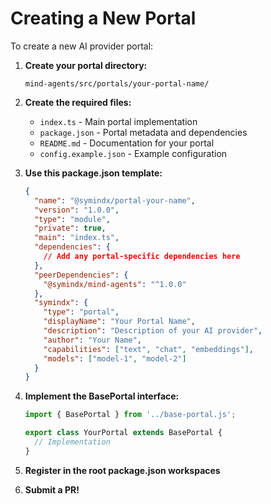 # Creating a New Portal

To create a new AI provider portal:

1. **Create your portal directory:**

   ```
   mind-agents/src/portals/your-portal-name/
   ```

2. **Create the required files:**
   - `index.ts` - Main portal implementation
   - `package.json` - Portal metadata and dependencies
   - `README.md` - Documentation for your portal
   - `config.example.json` - Example configuration

3. **Use this package.json template:**

   ```json
   {
     "name": "@symindx/portal-your-name",
     "version": "1.0.0",
     "type": "module",
     "private": true,
     "main": "index.ts",
     "dependencies": {
       // Add any portal-specific dependencies here
     },
     "peerDependencies": {
       "@symindx/mind-agents": "^1.0.0"
     },
     "symindx": {
       "type": "portal",
       "displayName": "Your Portal Name",
       "description": "Description of your AI provider",
       "author": "Your Name",
       "capabilities": ["text", "chat", "embeddings"],
       "models": ["model-1", "model-2"]
     }
   }
   ```

4. **Implement the BasePortal interface:**

   ```typescript
   import { BasePortal } from '../base-portal.js';

   export class YourPortal extends BasePortal {
     // Implementation
   }
   ```

5. **Register in the root package.json workspaces**

6. **Submit a PR!**
